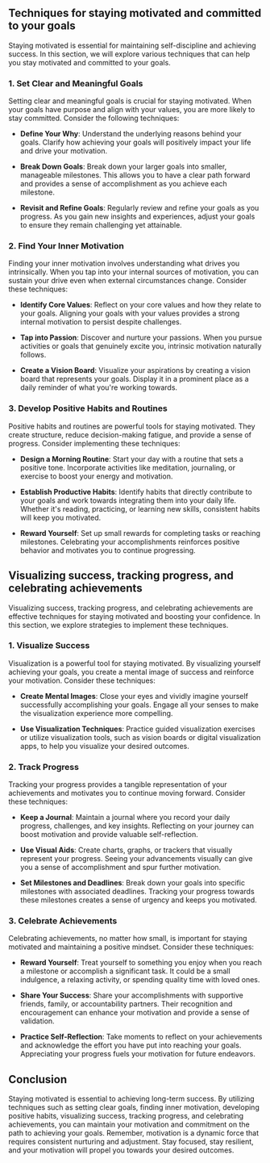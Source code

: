 
## Techniques for staying motivated and committed to your goals

Staying motivated is essential for maintaining self-discipline and achieving success. In this section, we will explore various techniques that can help you stay motivated and committed to your goals.

### 1\. Set Clear and Meaningful Goals

Setting clear and meaningful goals is crucial for staying motivated. When your goals have purpose and align with your values, you are more likely to stay committed. Consider the following techniques:

- **Define Your Why**: Understand the underlying reasons behind your goals. Clarify how achieving your goals will positively impact your life and drive your motivation.
    
- **Break Down Goals**: Break down your larger goals into smaller, manageable milestones. This allows you to have a clear path forward and provides a sense of accomplishment as you achieve each milestone.
    
- **Revisit and Refine Goals**: Regularly review and refine your goals as you progress. As you gain new insights and experiences, adjust your goals to ensure they remain challenging yet attainable.
    

### 2\. Find Your Inner Motivation

Finding your inner motivation involves understanding what drives you intrinsically. When you tap into your internal sources of motivation, you can sustain your drive even when external circumstances change. Consider these techniques:

- **Identify Core Values**: Reflect on your core values and how they relate to your goals. Aligning your goals with your values provides a strong internal motivation to persist despite challenges.
    
- **Tap into Passion**: Discover and nurture your passions. When you pursue activities or goals that genuinely excite you, intrinsic motivation naturally follows.
    
- **Create a Vision Board**: Visualize your aspirations by creating a vision board that represents your goals. Display it in a prominent place as a daily reminder of what you're working towards.
    

### 3\. Develop Positive Habits and Routines

Positive habits and routines are powerful tools for staying motivated. They create structure, reduce decision-making fatigue, and provide a sense of progress. Consider implementing these techniques:

- **Design a Morning Routine**: Start your day with a routine that sets a positive tone. Incorporate activities like meditation, journaling, or exercise to boost your energy and motivation.
    
- **Establish Productive Habits**: Identify habits that directly contribute to your goals and work towards integrating them into your daily life. Whether it's reading, practicing, or learning new skills, consistent habits will keep you motivated.
    
- **Reward Yourself**: Set up small rewards for completing tasks or reaching milestones. Celebrating your accomplishments reinforces positive behavior and motivates you to continue progressing.
    

## Visualizing success, tracking progress, and celebrating achievements

Visualizing success, tracking progress, and celebrating achievements are effective techniques for staying motivated and boosting your confidence. In this section, we explore strategies to implement these techniques.

### 1\. Visualize Success

Visualization is a powerful tool for staying motivated. By visualizing yourself achieving your goals, you create a mental image of success and reinforce your motivation. Consider these techniques:

- **Create Mental Images**: Close your eyes and vividly imagine yourself successfully accomplishing your goals. Engage all your senses to make the visualization experience more compelling.
    
- **Use Visualization Techniques**: Practice guided visualization exercises or utilize visualization tools, such as vision boards or digital visualization apps, to help you visualize your desired outcomes.
    

### 2\. Track Progress

Tracking your progress provides a tangible representation of your achievements and motivates you to continue moving forward. Consider these techniques:

- **Keep a Journal**: Maintain a journal where you record your daily progress, challenges, and key insights. Reflecting on your journey can boost motivation and provide valuable self-reflection.
    
- **Use Visual Aids**: Create charts, graphs, or trackers that visually represent your progress. Seeing your advancements visually can give you a sense of accomplishment and spur further motivation.
    
- **Set Milestones and Deadlines**: Break down your goals into specific milestones with associated deadlines. Tracking your progress towards these milestones creates a sense of urgency and keeps you motivated.
    

### 3\. Celebrate Achievements

Celebrating achievements, no matter how small, is important for staying motivated and maintaining a positive mindset. Consider these techniques:

- **Reward Yourself**: Treat yourself to something you enjoy when you reach a milestone or accomplish a significant task. It could be a small indulgence, a relaxing activity, or spending quality time with loved ones.
    
- **Share Your Success**: Share your accomplishments with supportive friends, family, or accountability partners. Their recognition and encouragement can enhance your motivation and provide a sense of validation.
    
- **Practice Self-Reflection**: Take moments to reflect on your achievements and acknowledge the effort you have put into reaching your goals. Appreciating your progress fuels your motivation for future endeavors.
    

## Conclusion

Staying motivated is essential to achieving long-term success. By utilizing techniques such as setting clear goals, finding inner motivation, developing positive habits, visualizing success, tracking progress, and celebrating achievements, you can maintain your motivation and commitment on the path to achieving your goals. Remember, motivation is a dynamic force that requires consistent nurturing and adjustment. Stay focused, stay resilient, and your motivation will propel you towards your desired outcomes.
